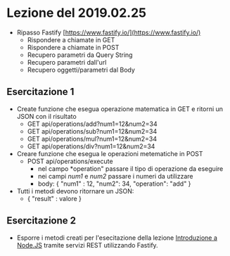 # Lezione del 2019.02.25

* Ripasso Fastify [https://www.fastify.io/](https://www.fastify.io/)
  * Rispondere a chiamate in GET
  * Rispondere a chiamate in POST
  * Recupero parametri da Query String
  * Recupero parametri dall'url
  * Recupero oggetti/parametri dal Body

## Esercitazione 1

* Create funzione che esegua operazione matematica in GET e ritorni un JSON con il risultato
  * GET api/operations/add?num1=12&num2=34
  * GET api/operations/sub?num1=12&num2=34
  * GET api/operations/mul?num1=12&num2=34
  * GET api/operations/div?num1=12&num2=34
* Creare funzione che esegua le operazioni metematiche in POST
  * POST api/operations/execute
    * nel campo *operation" passare il tipo di operazione da eseguire
    * nei campi *num1* e *num2* passare i numeri da utilizzare
    * body: { "num1" : 12, "num2": 34, "operation": "add" }
* Tutti i metodi devono ritornare un JSON:
    * { "result" : valore }

## Esercitazione 2

* Esporre i metodi creati per l'esecitazione della lezione [Introduzione a Node.JS](https://github.com/andreadottor/its-2019-iot/tree/master/20190214-Intro-NodeJS) tramite servizi REST utilizzando Fastify.